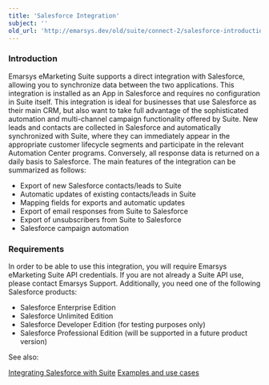 ```yaml
---
title: 'Salesforce Integration'
subject: ''
old_url: 'http://emarsys.dev/old/suite/connect-2/salesforce-introduction/'
---
```


### Introduction

 Emarsys eMarketing Suite supports a direct integration with Salesforce, allowing you to synchronize data between the two applications. This integration is installed as an App in Salesforce and requires no configuration in Suite itself. This integration is ideal for businesses that use Salesforce as their main CRM, but also want to take full advantage of the sophisticated automation and multi-channel campaign functionality offered by Suite. New leads and contacts are collected in Salesforce and automatically synchronized with Suite, where they can immediately appear in the appropriate customer lifecycle segments and participate in the relevant Automation Center programs. Conversely, all response data is returned on a daily basis to Salesforce. The main features of the integration can be summarized as follows:

- Export of new Salesforce contacts/leads to Suite
- Automatic updates of existing contacts/leads in Suite
- Mapping fields for exports and automatic updates
- Export of email responses from Suite to Salesforce
- Export of unsubscribers from Suite to Salesforce
- Salesforce campaign automation

### Requirements

 In order to be able to use this integration, you will require Emarsys eMarketing Suite API credentials. If you are not already a Suite API use, please contact Emarsys Support. Additionally, you need one of the following Salesforce products:

- Salesforce Enterprise Edition
- Salesforce Unlimited Edition
- Salesforce Developer Edition (for testing purposes only)
- Salesforce Professional Edition (will be supported in a future product version)

 See also:

[Integrating Salesforce with Suite](http://emarsys.dev/old/suite/connect/salesforce-integration/ "Integrating Salesforce with Suite") [Examples and use cases](http://emarsys.dev/old/suite/connect/salesforce-use-cases/ "Salesforce Integration: Use cases and examples")